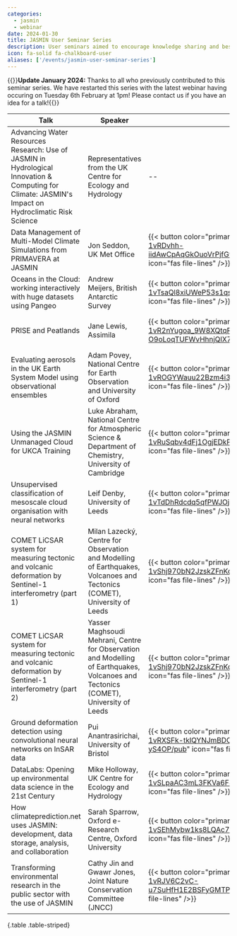 ```yaml
---
categories:
  - jasmin
  - webinar
date: 2024-01-30
title: JASMIN User Seminar Series
description: User seminars aimed to encourage knowledge sharing and best practice between JASMIN users, showcasing the types of science enabled by JASMIN. 
icon: fa-solid fa-chalkboard-user
aliases: ['/events/jasmin-user-seminar-series']
---
```


{{<alert type="info">}}**Update January 2024:** Thanks to all who previously contributed to this seminar series. We have restarted this series with the latest webinar having occuring on Tuesday 6th February at 1pm! Please contact us if you have an idea for a talk!{{</alert>}}

Talk | Speaker | Abstract | Recording | Slides | Date
--- | --- | --- | --- | --- | ---
Advancing Water Resources Research: Use of JASMIN in Hydrological Innovation & Computing for Climate: JASMIN's Impact on Hydroclimatic Risk Science | Representatives from the UK Centre for Ecology and Hydrology | -- | {{< button color="primary" tooltip="Recording" href="https://www.youtube.com/watch?v=nWd49mqX-qQ" icon="fab youtube" />}} | {{< button color="primary" tooltip="Slides" href="https://zenodo.org/records/10726177" icon="fas file" />}} | February 2024
Data Management of Multi-Model Climate Simulations from PRIMAVERA at JASMIN | Jon Seddon, UK Met Office | {{< button color="primary" tooltip="Abstract" href="https://docs.google.com/document/d/e/2PACX-1vRDvhh-iidAwCpAqGkOuoVrPjfGv9I_5PuZP4eWYBEWs2YLVZ3CHKvgOcuBROG5LyEGmAWZO5hJDucE/pub" icon="fas file-lines" />}} | {{< button color="primary" tooltip="Recording" href="https://youtu.be/oiHaipnuuVk" icon="fab youtube" />}} | {{< button color="primary" tooltip="Slides" href="https://drive.google.com/file/d/1s1jFhgbDIfSJ2CIn-lhgAor9Ygt3XKqN/view?usp=sharing" icon="fas file" />}} | January 2021
Oceans in the Cloud: working interactively with huge datasets using Pangeo | Andrew Meijers, British Antarctic Survey | {{< button color="primary" tooltip="Abstract" href="https://docs.google.com/document/d/e/2PACX-1vTsaQl8xiUWeP53s1qseNP3EjOFzE8d38XWinmIi7uVI8jTtfTaJneAc2Z8vcqwwyqkQ0Fm5MqZsrPt/pub" icon="fas file-lines" />}} | {{< button color="primary" tooltip="Recording" href="https://youtu.be/e0qVBwlR2zc" icon="fab youtube" />}} | {{< button color="primary" tooltip="Slides" href="https://drive.google.com/file/d/1MzGzOZ6a5KBGypfKGf5CZQ-kofcV6RoO/view" icon="fas file" />}} | January 2021
PRISE and Peatlands | Jane Lewis, Assimila | {{< button color="primary" tooltip="Abstract" href="https://docs.google.com/document/d/e/2PACX-1vR2nYugoa_9W8XQtqRrugMcd-O9oLoqTUFWvHhnjQlX7JwwpgwuekOqEUsYwEK7Y4uiLQgZpIKTOYYB/pub" icon="fas file-lines" />}} | {{< button color="primary" tooltip="Recording" href="https://youtu.be/Lc1TNWmenuc" icon="fab youtube" />}} | {{< button color="primary" tooltip="Slides" href="https://drive.google.com/file/d/1p-O6AoclA14PzU8JewHw03DpBlhVX_Tg/view?usp=sharing" icon="fas file" />}} | February 2021
Evaluating aerosols in the UK Earth System Model using observational ensembles | Adam Povey, National Centre for Earth Observation and University of Oxford | {{< button color="primary" tooltip="Abstract" href="https://docs.google.com/document/d/e/2PACX-1vROGYWauu22Bzm4i3cykneU9c697nr35h1v6lqJ0U3kHlDxf79pPW_MmAO0p5hzVyLwjbHQe5BLvEZj/pub" icon="fas file-lines" />}} | {{< button color="primary" tooltip="Recording" href="https://youtu.be/Evx2NU3pFjc" icon="fab youtube" />}} | {{< button color="primary" tooltip="Slides" href="https://drive.google.com/file/d/1S93isbAIH_NnpLHVtMbtqtWBm3vMGdaS/view?usp=sharing" icon="fas file" />}} | February 2021
Using the JASMIN Unmanaged Cloud for UKCA Training | Luke Abraham, National Centre for Atmospheric Science & Department of Chemistry, University of Cambridge | {{< button color="primary" tooltip="Abstract" href="https://docs.google.com/document/d/e/2PACX-1vRuSqbv4dFj1OgjEDkPpFjcA4H9ZqN6NuVW3LtVOXs_vv25-Y0mU31LGZUF_YVFXZhZ4i4fv010amuP/pub" icon="fas file-lines" />}} | {{< button color="primary" tooltip="Recording" href="https://youtu.be/gAT9HIUJ1U0" icon="fab youtube" />}} | {{< button color="primary" tooltip="Slides" href="https://drive.google.com/file/d/1OeHfPBHRcK31lyWTWRO4JdNHXlggNYT7/view?usp=sharing" icon="fas file" />}} | March 2021
Unsupervised classification of mesoscale cloud organisation with neural networks | Leif Denby, University of Leeds | {{< button color="primary" tooltip="Abstract" href="https://docs.google.com/document/d/e/2PACX-1vTdDhRdcdq5qfPWJOjAEA6LBoB8T7_TU0DxRcY7M_MOar8ivhWvgxwYNQV1MmVVZ0op_YjB4fSRdxjf/pub" icon="fas file-lines" />}} | {{< button color="primary" tooltip="Recording" href="https://youtu.be/0qH9O57epso" icon="fab youtube" />}} | {{< button color="primary" tooltip="Slides" href="https://drive.google.com/file/d/1Ae2JlmywpWAB_nUBB7spuDk3Nn3FZylm/view?usp=sharing" icon="fas file" />}} | March 2021
COMET LiCSAR system for measuring tectonic and volcanic deformation by Sentinel-1 interferometry (part 1) | Milan Lazecký, Centre for Observation and Modelling of Earthquakes, Volcanoes and Tectonics (COMET), University of Leeds | {{< button color="primary" tooltip="Abstract" href="https://docs.google.com/document/d/e/2PACX-1vShj970bN2JzskZFnKq-KyTK257WbVdngnXCtZg0a5yWyUkZeu-13IaB87fCcZETJ6gWf-O7xkh6Zh8/pub" icon="fas file-lines" />}} | {{< button color="primary" tooltip="Recording" href="https://youtu.be/CwPFttRujuo" icon="fab youtube" />}} | {{< button color="primary" tooltip="Slides" href="https://drive.google.com/file/d/17ssk5HP6LOWb0Vg4q24SdptomqY8QhRm/view?usp=sharing" icon="fas file" />}} | May 2021
COMET LiCSAR system for measuring tectonic and volcanic deformation by Sentinel-1 interferometry (part 2) | Yasser Maghsoudi Mehrani, Centre for Observation and Modelling of Earthquakes, Volcanoes and Tectonics (COMET), University of Leeds | {{< button color="primary" tooltip="Abstract" href="https://docs.google.com/document/d/e/2PACX-1vShj970bN2JzskZFnKq-KyTK257WbVdngnXCtZg0a5yWyUkZeu-13IaB87fCcZETJ6gWf-O7xkh6Zh8/pub" icon="fas file-lines" />}} | {{< button color="primary" tooltip="Recording" href="https://youtu.be/NENO5YVUkTQ" icon="fab youtube" />}} | {{< button color="primary" tooltip="Slides" href="https://drive.google.com/file/d/1swXbaBtqHDchhRxXmgER-VyLjuE6B585/view?usp=sharing" icon="fas file" />}} | May 2021
Ground deformation detection using convolutional neural networks on InSAR data | Pui Anantrasirichai, University of Bristol | {{< button color="primary" tooltip="Abstract" href="https://docs.google.com/document/d/e/2PACX-1vRXSFk-tklQYNJmBDOKn2XhcjpNW4N3WTTm0xaRKBBGuCt2wWzCpHinjb-Ay2_n8mzurbqTKv-yS4OP/pub" icon="fas file-lines" />}} | {{< button color="primary" tooltip="Recording" href="https://youtu.be/xTHZkGJWAls" icon="fab youtube" />}} | {{< button color="primary" tooltip="Slides" href="https://drive.google.com/file/d/1pwdH2of7r14ytCSA1RI4SF9B7helZPqI/view?usp=sharing" icon="fas file" />}} | June 2021
DataLabs: Opening up environmental data science in the 21st Century | Mike Holloway, UK Centre for Ecology and Hydrology | {{< button color="primary" tooltip="Abstract" href="https://docs.google.com/document/d/e/2PACX-1vSLpaAC3mL3FKVa6F4gx6Yl5NBU4WGiPn5EQuu6oF5pifw7Ny0XUmaYoyra3ZE5SmffFBI8HYbo0OoT/pub" icon="fas file-lines" />}} | {{< button color="primary" tooltip="Recording" href="https://youtu.be/inPT-n7jhhc" icon="fab youtube" />}} | {{< button color="primary" tooltip="Slides" href="https://drive.google.com/file/d/1IzcSpRcErUczEXdRGJM6T5VIqjpzgPk5/view?usp=sharing" icon="fas file" />}} | June 2021
How climateprediction.net uses JASMIN: development, data storage, analysis, and collaboration | Sarah Sparrow, Oxford e-Research Centre, Oxford University | {{< button color="primary" tooltip="Abstract" href="https://docs.google.com/document/d/e/2PACX-1vSEhMybw1ks8LQAc7SMy0HRGCGrG982RRqDidrg4raDAcUmo1v6DJtOFpR38AheLBlCIMpVZ_UpiphO/pub" icon="fas file-lines" />}} | {{< button color="primary" tooltip="Recording" href="https://youtu.be/Rzx0UMDpx1M" icon="fab youtube" />}} | {{< button color="primary" tooltip="Slides" href="https://drive.google.com/file/d/1rlVjYbX90BkVvRUPyepAE5GTArnbtTpx/view?usp=sharing" icon="fas file" />}} | July 2021
Transforming environmental research in the public sector with the use of JASMIN |  Cathy Jin and Gwawr Jones, Joint Nature Conservation Committee (JNCC)| {{< button color="primary" tooltip="Abstract" href="https://docs.google.com/document/d/e/2PACX-1vRJV6C2vC-u7SuHfH1E2BSFyGMTPpbC2FvGLN6hrunMQy8pU01EN6syc2JpNvd3xFTaHuZXJf6uWcNT/pub" icon="fas file-lines" />}} | {{< button color="primary" tooltip="Recording" href="https://youtu.be/QzkRxmAv3W8" icon="fab youtube" />}} | {{< button color="primary" tooltip="Slides" href="https://drive.google.com/file/d/1q5nf4Lr0aQsDXNMfFJGrQnKhyogOYImV/view?usp=sharing" icon="fas file" />}} | July 2021
{.table .table-striped}

